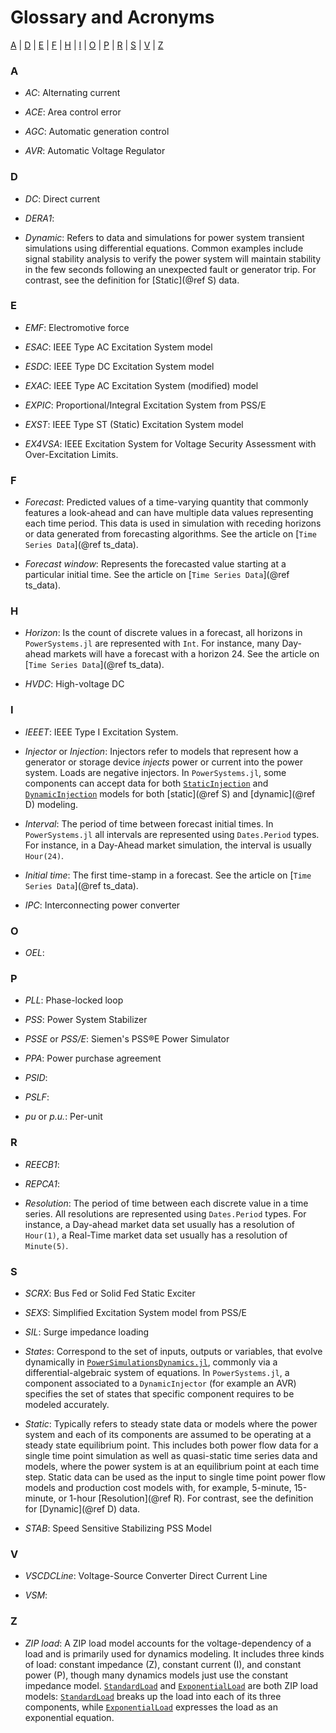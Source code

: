 # Glossary and Acronyms

[A](@ref) | [D](@ref) | [E](@ref) | [F](@ref) | [H](@ref) | [I](@ref) | [O](@ref) | [P](@ref) | [R](@ref) | 
[S](@ref) | [V](@ref) | [Z](@ref)

### A

* *AC*: Alternating current

* *ACE*: Area control error

* *AGC*: Automatic generation control

* *AVR*: Automatic Voltage Regulator 

### D

* *DC*: Direct current

* *DERA1*:

* *Dynamic*: Refers to data and simulations for power system transient simulations using differential
  equations. Common examples include signal stability analysis to verify the power system will
  maintain stability in the few seconds following an unexpected fault or generator trip. For contrast,
  see the definition for [Static](@ref S) data.

### E

* *EMF*: Electromotive force

* *ESAC*: IEEE Type AC Excitation System model 

* *ESDC*: IEEE Type DC Excitation System model 

* *EXAC*: IEEE Type AC Excitation System (modified) model 

* *EXPIC*: Proportional/Integral Excitation System from PSS/E

* *EXST*: IEEE Type ST (Static) Excitation System model

* *EX4VSA*: IEEE Excitation System for Voltage Security Assessment with Over-Excitation Limits.

### F

* *Forecast*: Predicted values of a time-varying quantity that commonly features
  a look-ahead and can have multiple data values representing each time period.
  This data is used in simulation with receding horizons or data generated from
  forecasting algorithms. See the article on [`Time Series Data`](@ref ts_data). 

* *Forecast window*: Represents the forecasted value starting at a particular initial time.
    See the article on [`Time Series Data`](@ref ts_data).

### H

* *Horizon*: Is the count of discrete values in a forecast, all horizons in `PowerSystems.jl`
  are represented with `Int`. For instance, many Day-ahead markets will have a forecast with a
  horizon 24. See the article on [`Time Series Data`](@ref ts_data).

* *HVDC*: High-voltage DC

### I

* *IEEET*: IEEE Type I Excitation System.

* *Injector* or *Injection*: Injectors refer to models that represent how a generator or storage 
  device *injects* power or current into the power system. Loads are negative injectors. In
  `PowerSystems.jl`, some components can accept data for both [`StaticInjection`](@ref) and
  [`DynamicInjection`](@ref) models for both [static](@ref S) and [dynamic](@ref D) modeling.

* *Interval*: The period of time between forecast initial times. In `PowerSystems.jl` all
  intervals are represented using `Dates.Period` types. For instance, in a Day-Ahead market
  simulation, the interval is usually `Hour(24)`.

* *Initial time*: The first time-stamp in a forecast. See the article on [`Time Series Data`](@ref ts_data).

* *IPC*: Interconnecting power converter

### O

* *OEL*:

### P

* *PLL*: Phase-locked loop

* *PSS*: Power System Stabilizer

* *PSSE* or *PSS/E*: Siemen's PSS&reg;E Power Simulator

* *PPA*: Power purchase agreement

* *PSID*: 

* *PSLF*:

* *pu* or *p.u.*: Per-unit

### R

* *REECB1*:

* *REPCA1*:

* *Resolution*: The period of time between each discrete value in a time series. All resolutions
  are represented using `Dates.Period` types. For instance, a Day-ahead market data set usually
  has a resolution of `Hour(1)`, a Real-Time market data set usually has a resolution of `Minute(5)`. 

### S

* *SCRX*: Bus Fed or Solid Fed Static Exciter

* *SEXS*: Simplified Excitation System model from PSS/E

* *SIL*: Surge impedance loading

* *States*: Correspond to the set of inputs, outputs or variables, that evolve dynamically in
  [`PowerSimulationsDynamics.jl`](https://nrel-sienna.github.io/PowerSimulationsDynamics.jl/stable/),
  commonly via a differential-algebraic system of equations. In `PowerSystems.jl`, a component
  associated to a `DynamicInjector` (for example an AVR) specifies the set of states that specific
  component requires to be modeled accurately.

* *Static*: Typically refers to steady state data or models where the power system
  and each of its components are assumed to be operating at a steady state equilibrium point. This
  includes both power flow data for a single time point simulation as well as quasi-static time
  series data and models, where the power system is at an equilibrium point at each time step.
  Static data can be used as the input to single time point power flow models and production
  cost models with, for example, 5-minute, 15-minute, or 1-hour [Resolution](@ref R).
  For contrast, see the definition for [Dynamic](@ref D) data.

* *STAB*: Speed Sensitive Stabilizing PSS Model

### V

* *VSCDCLine*: Voltage-Source Converter Direct Current Line

* *VSM*:

### Z

* *ZIP load*: A ZIP load model accounts for the voltage-dependency of a load and is primarily used
  for dynamics modeling. It includes three kinds of load: constant impedance (Z), constant current (I),
  and constant power (P), though many dynamics models just use the constant impedance model.
  [`StandardLoad`](@ref) and [`ExponentialLoad`](@ref) are both ZIP load models:
  [`StandardLoad`](@ref) breaks up the load into each of its three components, while
  [`ExponentialLoad`](@ref) expresses the load as an exponential equation. 